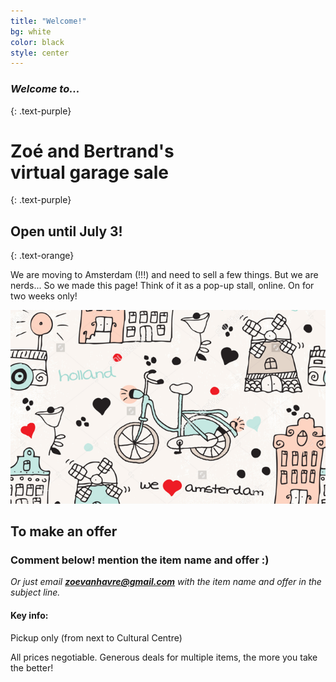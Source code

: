 ```yaml
---
title: "Welcome!"
bg: white
color: black
style: center
---
```

<!--  note icons are listed here http://fontawesome.io/icons/-->

### *Welcome to...*
{: .text-purple}


# Zo&eacute;  and Bertrand's  <br> **virtual garage sale**
{: .text-purple}

## Open until July 3!
{: .text-orange}


We are moving to Amsterdam (!!!) and need to sell a few things. But we are nerds... So we made this page! Think of it as a pop-up stall, online. On for two weeks only!

![](https://github.com/zoevanhavre/VGS/blob/gh-pages/img/amsterdam.png?raw=true)


## To make an offer

### Comment below! mention the item name and offer :)

*Or just email **zoevanhavre@gmail.com** with the item name and offer in the subject line.*

#### Key info:

Pickup only (from next to Cultural Centre)

All prices negotiable. Generous deals for multiple items, the more you take the better!

